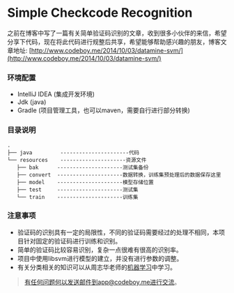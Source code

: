 # Simple Checkcode Recognition

之前在博客中写了一篇有关简单验证码识别的文章，收到很多小伙伴的来信，希望分享下代码，现在将此代码进行规整后共享，希望能够帮助感兴趣的朋友，博客文章地址:
[http://www.codeboy.me/2014/10/03/datamine-svm/](http://www.codeboy.me/2014/10/03/datamine-svm/)

### 环境配置

- IntelliJ IDEA (集成开发环境)
- Jdk (java)
- Gradle (项目管理工具，也可以maven，需要自行进行部分转换)

### 目录说明
 
 ```
 .
├── java         ----------------------代码
└── resources    ---------------------资源文件
    ├── bak      ---------------------测试集备份
    ├── convert  ---------------------数据转换，训练集预处理后的数据保存这里
    ├── model    ---------------------模型存储位置
    ├── test     ---------------------测试集
    └── train    ---------------------训练集
 ```

### 注意事项

- 验证码的识别具有一定的局限性，不同的验证码需要经过的处理不相同，本项目针对固定的验证码进行训练和识别。
- 简单的验证码比较容易识别，复杂一点很难有很高的识别率。
- 项目中使用libsvm进行模型的建立，并没有进行参数的调整。
- 有关分类相关的知识可以从周志华老师的[机器学习](https://list.tmall.com/search_product.htm?q=%BB%FA%C6%F7%D1%A7%CF%B0&type=p&spm=a220m.1000858.a2227oh.d100&from=.list.pc_1_searchbutton)中学习。



> 有任何问题何以发送邮件到app@codeboy.me进行交流。